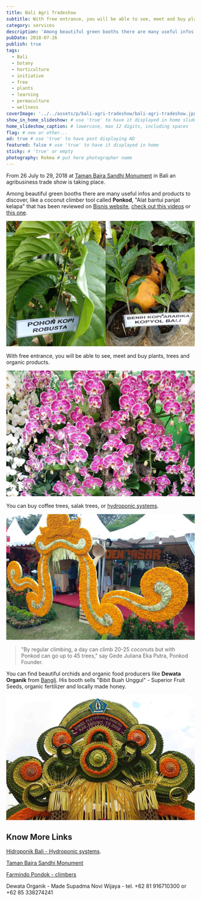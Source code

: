 ```yaml
---
title: Bali Agri Tradeshow
subtitle: With free entrance, you will be able to see, meet and buy plants, trees and organic products.
category: services
description: 'Among beautiful green booths there are many useful infos and products to discover, like a coconut climber tool called Ponkod.'
pubDate: 2018-07-26
publish: true
tags:
  - Bali
  - botany
  - horticulture
  - initiative
  - free
  - plants
  - learning
  - permaculture
  - wellness
coverImage: '../../assets/p/bali-agri-tradeshow/bali-agri-tradeshow.jpg'
show_in_home_slideshow: # use 'true' to have it displayed in home slideshow
home_slideshow_caption: # lowercase, max 12 digits, including spaces
flag: # new or other...
ad: true # use 'true' to have post displaying AD
featured: false # use 'true' to have it displayed in home
sticky: # 'true' or empty
photography: Rokma # put here photographer name
---
```


From 26 July to 29, 2018 at [Taman Bajra Sandhi Monument](https://goo.gl/maps/Am5UzTVAaHz) in Bali an agribusiness trade show is taking place.

Among beautiful green booths there are many useful infos and products to discover, like a coconut climber tool called **Ponkod**, "Alat bantui panjat kelapa" that has been reviewed on [Bisnis website](http://entrepreneur.bisnis.com/read/20180204/263/734055/peluang-usaha-berkat-inovasi-produk-ini-panjat-kelapa-selihai-tupai-), [check out this videos](https://youtu.be/K-RCTw9p6DU) or [this one](https://youtu.be/dcWB8dHKIak).

![Bali agribusiness trade show](../../assets/p/bali-agri-tradeshow/bali-agri-tradeshow-05.jpg)

With free entrance, you will be able to see, meet and buy plants, trees and organic products.

![Bali agribusiness trade show](../../assets/p/bali-agri-tradeshow/bali-agri-tradeshow-02.jpg)

You can buy coffee trees, salak trees, or [hydroponic systems](http://hidroponikbali.com).

![Bali agribusiness trade show](../../assets/p/bali-agri-tradeshow/bali-agri-tradeshow-03.jpg)

> "By regular climbing, a day can climb 20-25 coconuts but with Ponkod can go up to 45 trees," say Gede Juliana Eka Putra, Ponkod Founder.

You can find beautiful orchids and organic food producers like **Dewata Organik** from [Bangli](https://goo.gl/maps/9sxcDHEaALw). His booth sells "Bibit Buah Unggul" - Superior Fruit Seeds, organic fertilizer and locally made honey.

![Bali agribusiness trade show](../../assets/p/bali-agri-tradeshow/bali-agri-tradeshow-04.jpg)

## Know More Links

[Hidroponik Bali - Hydroponic systems](http://hidroponikbali.com).

[Taman Bajra Sandhi Monument](https://goo.gl/maps/Am5UzTVAaHz)

[Farmindo Pondok - climbers](http://www.farmintek.com)

Dewata Organik - Made Supadma Novi Wijaya - tel. +62 81 916710300 or +62 85 338274241

